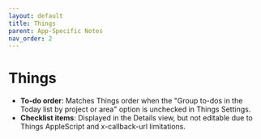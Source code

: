 ```yaml
---
layout: default
title: Things
parent: App-Specific Notes
nav_order: 2
---
```


# Things

- **To-do order**: Matches Things order when the "Group to-dos in the Today list by project or area" option is unchecked in Things Settings.
- **Checklist items**: Displayed in the Details view, but not editable due to Things AppleScript and x-callback-url limitations.
